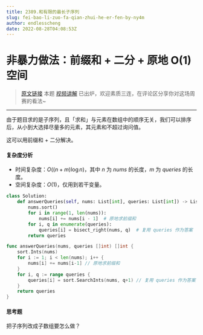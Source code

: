 ```yaml
---
title: 2389.和有限的最长子序列
slug: fei-bao-li-zuo-fa-qian-zhui-he-er-fen-by-ny4m
author: endlesscheng
date: 2022-08-28T04:08:53Z
---
```

# 非暴力做法：前缀和 + 二分 + 原地 O(1) 空间
 
> [原文链接](https://leetcode.cn/problems/longest-subsequence-with-limited-sum/solution/fei-bao-li-zuo-fa-qian-zhui-he-er-fen-by-ny4m)
本题 [视频讲解](https://www.bilibili.com/video/BV1mG411V7fj) 已出炉，欢迎素质三连，在评论区分享你对这场周赛的看法~

---

由于题目求的是子序列，且「求和」与元素在数组中的顺序无关，我们可以排序后，从小到大选择尽量多的元素，其元素和不超过询问值。

这可以用前缀和 + 二分解决。

#### 复杂度分析

- 时间复杂度：$O((n+m)\log n)$，其中 $n$ 为 $\textit{nums}$ 的长度，$m$ 为 $\textit{queries}$ 的长度。
- 空间复杂度：$O(1)$，仅用到若干变量。

```py [sol1-Python3]
class Solution:
    def answerQueries(self, nums: List[int], queries: List[int]) -> List[int]:
        nums.sort()
        for i in range(1, len(nums)):
            nums[i] += nums[i - 1]  # 原地求前缀和
        for i, q in enumerate(queries):
            queries[i] = bisect_right(nums, q)  # 复用 queries 作为答案
        return queries
```

```go [sol1-Go]
func answerQueries(nums, queries []int) []int {
	sort.Ints(nums)
	for i := 1; i < len(nums); i++ {
		nums[i] += nums[i-1] // 原地求前缀和
	}
	for i, q := range queries {
		queries[i] = sort.SearchInts(nums, q+1) // 复用 queries 作为答案
	}
	return queries
}
```

#### 思考题

把子序列改成子数组要怎么做？

